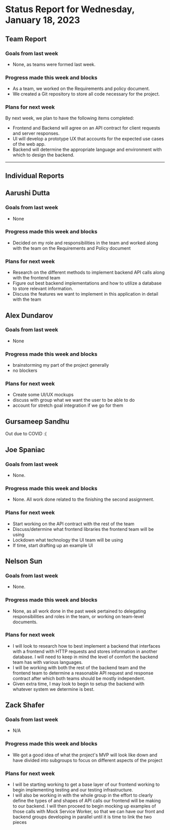 # Status Report for Wednesday, January 18, 2023

## Team Report

### Goals from last week
- None, as teams were formed last week.

### Progress made this week and blocks
- As a team, we worked on the Requirements and policy document.
- We created a Git repository to store all code necessary for the project.

### Plans for next week
By next week, we plan to have the following items completed:
- Frontend and Backend will agree on an API contract for client requests and server responses.
- UI will develop a prototype UX that accounts for the expected use cases of the web app.
- Backend will determine the appropriate language and environment with which to design the backend.

---
## Individual Reports

## Aarushi Dutta

### Goals from last week
- None

### Progress made this week and blocks
- Decided on my role and responsibilities in the team and worked along with the team on the 
Requirements and Policy document

### Plans for next week
- Research on the different methods to implement backend API calls 
along with the frontend team
- Figure out best backend implementations and how to utilize a database to store
relevant information.
- Discuss the features we want to implement in this application in detail with the team

## Alex Dundarov

### Goals from last week
- None
### Progress made this week and blocks
- brainstorming my part of the project generally
- no blockers
### Plans for next week
- Create some UI/UX mockups
- discuss with group what we want the user to be able to do
- account for stretch goal integration if we go for them
## Gursameep Sandhu

Out due to COVID :(

## Joe Spaniac

### Goals from last week
- None.

### Progress made this week and blocks
- None. All work done related to the finishing the second assignment.

### Plans for next week
- Start working on the API contract with the rest of the team
- Discuss/determine what frontend libraries the frontend team will be using
- Lockdown what technology the UI team will be using
- If time, start drafting up an example UI

## Nelson Sun

### Goals from last week
- None.

### Progress made this week and blocks
- None, as all work done in the past week pertained to delegating responsibilities and roles in the team,
or working on team-level documents.

### Plans for next week
- I will look to research how to best implement a backend that interfaces with a frontend with HTTP
requests and stores information in another database. I will need to keep in mind the level of comfort
the backend team has with various languages.
- I will be working with both the rest of the backend team and the frontend team to determine a reasonable
API request and response contract after which both teams should be mostly independent.
- Given extra time, I may look to begin to setup the backend with whatever system we determine is best.

## Zack Shafer

### Goals from last week
- N/A

### Progress made this week and blocks
- We got a good idea of what the project's MVP will look like down and have divided into subgroups to
focus on different aspects of the project

### Plans for next week
- I will be starting working to get a base layer of our frontend working to begin implementing testing and our testing
infrastructure.
- I will also be working in with the whole group in the effort to clearly define the types of and shapes of API calls
our frontend will be making to our backend. I will then proceed to begin mocking up examples of those calls with Mock
Service Worker, so that we can have our front and backend groups developing in parallel until it is time to link the two
pieces
